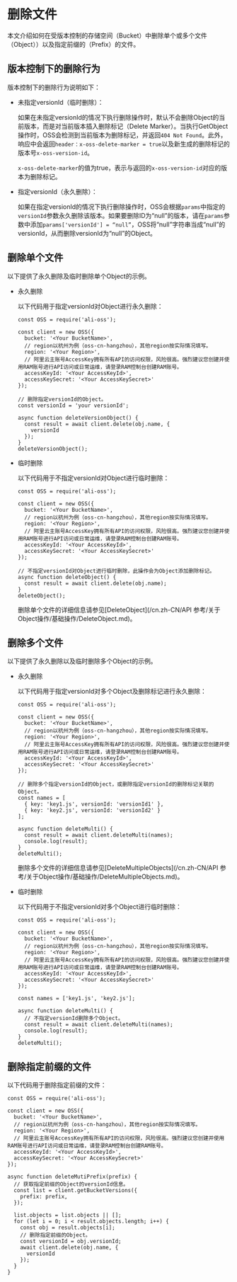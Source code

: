 # 删除文件

本文介绍如何在受版本控制的存储空间（Bucket）中删除单个或多个文件（Object））以及指定前缀的（Prefix）的文件。

## 版本控制下的删除行为

版本控制下的删除行为说明如下：

-   未指定versionId（临时删除）：

    如果在未指定versionId的情况下执行删除操作时，默认不会删除Object的当前版本，而是对当前版本插入删除标记（Delete Marker）。当执行GetObject操作时，OSS会检测到当前版本为删除标记，并返回`404 Not Found`。此外，响应中会返回`header：x-oss-delete-marker = true`以及新生成的删除标记的版本号`x-oss-version-id`。

    `x-oss-delete-marker`的值为true，表示与返回的`x-oss-version-id`对应的版本为删除标记。

-   指定versionId（永久删除）：

    如果在指定versionId的情况下执行删除操作时，OSS会根据`params`中指定的`versionId`参数永久删除该版本。如果要删除ID为“null”的版本，请在`params`参数中添加`params['versionId'] = “null”`，OSS将“null”字符串当成“null”的versionId，从而删除versionId为“null”的Object。


## 删除单个文件

以下提供了永久删除及临时删除单个Object的示例。

-   永久删除

    以下代码用于指定versionId对Object进行永久删除：

    ```
    const OSS = require('ali-oss');
    
    const client = new OSS({
      bucket: '<Your BucketName>',
      // region以杭州为例（oss-cn-hangzhou），其他region按实际情况填写。
      region: '<Your Region>',
      // 阿里云主账号AccessKey拥有所有API的访问权限，风险很高。强烈建议您创建并使用RAM账号进行API访问或日常运维，请登录RAM控制台创建RAM账号。
      accessKeyId: '<Your AccessKeyId>',
      accessKeySecret: '<Your AccessKeySecret>'
    });
    
    // 删除指定versionId的Object。
    const versionId = 'your versionId';
    
    async function deleteVersionObject() {
      const result = await client.delete(obj.name, {
        versionId
      });
    }
    deleteVersionObject();
    ```

-   临时删除

    以下代码用于不指定versionId对Object进行临时删除：

    ```
    const OSS = require('ali-oss');
    
    const client = new OSS({
      bucket: '<Your BucketName>',
      // region以杭州为例（oss-cn-hangzhou），其他region按实际情况填写。
      region: '<Your Region>',
      // 阿里云主账号AccessKey拥有所有API的访问权限，风险很高。强烈建议您创建并使用RAM账号进行API访问或日常运维，请登录RAM控制台创建RAM账号。
      accessKeyId: '<Your AccessKeyId>',
      accessKeySecret: '<Your AccessKeySecret>'
    });
    
    // 不指定versionId对Object进行临时删除，此操作会为Object添加删除标记。
    async function deleteObject() {
      const result = await client.delete(obj.name);
    }
    deleteObject();
    ```

    删除单个文件的详细信息请参见[DeleteObject](/cn.zh-CN/API 参考/关于Object操作/基础操作/DeleteObject.md)。


## 删除多个文件

以下提供了永久删除以及临时删除多个Object的示例。

-   永久删除

    以下代码用于指定versionId对多个Object及删除标记进行永久删除：

    ```
    const OSS = require('ali-oss');
    
    const client = new OSS({
      bucket: '<Your BucketName>',
      // region以杭州为例（oss-cn-hangzhou），其他region按实际情况填写。
      region: '<Your Region>',
      // 阿里云主账号AccessKey拥有所有API的访问权限，风险很高。强烈建议您创建并使用RAM账号进行API访问或日常运维，请登录RAM控制台创建RAM账号。
      accessKeyId: '<Your AccessKeyId>',
      accessKeySecret: '<Your AccessKeySecret>'
    });
    
    // 删除多个指定versionId的Object，或删除指定versionId的删除标记关联的Object。
    const names = [
      { key: 'key1.js', versionId: 'versionId1' },
      { key: 'key2.js', versionId: 'versionId2' }
    ];
    
    async function deleteMulti() {
      const result = await client.deleteMulti(names);
      console.log(result);
    }
    deleteMulti();
    ```

    删除多个文件的详细信息请参见[DeleteMultipleObjects](/cn.zh-CN/API 参考/关于Object操作/基础操作/DeleteMultipleObjects.md)。

-   临时删除

    以下代码用于不指定versionId对多个Object进行临时删除：

    ```
    const OSS = require('ali-oss');
    
    const client = new OSS({
      bucket: '<Your BucketName>',
      // region以杭州为例（oss-cn-hangzhou），其他region按实际情况填写。
      region: '<Your Region>',
      // 阿里云主账号AccessKey拥有所有API的访问权限，风险很高。强烈建议您创建并使用RAM账号进行API访问或日常运维，请登录RAM控制台创建RAM账号。
      accessKeyId: '<Your AccessKeyId>',
      accessKeySecret: '<Your AccessKeySecret>'
    });
    
    const names = ['key1.js', 'key2.js'];
    
    async function deleteMulti() {
      // 不指定versionId删除多个Object。
      const result = await client.deleteMulti(names);
      console.log(result);
    }
    deleteMulti();
    ```


## 删除指定前缀的文件

以下代码用于删除指定前缀的文件：

```
const OSS = require('ali-oss');

const client = new OSS({
  bucket: '<Your BucketName>',
  // region以杭州为例（oss-cn-hangzhou），其他region按实际情况填写。
  region: '<Your Region>',
  // 阿里云主账号AccessKey拥有所有API的访问权限，风险很高。强烈建议您创建并使用RAM账号进行API访问或日常运维，请登录RAM控制台创建RAM账号。
  accessKeyId: '<Your AccessKeyId>',
  accessKeySecret: '<Your AccessKeySecret>'
});

async function deleteMutiPrefix(prefix) {
  // 获取指定前缀的Object的versionId信息。
  const list = client.getBucketVersions({
    prefix: prefix,
  });

  list.objects = list.objects || [];
  for (let i = 0; i < result.objects.length; i++) {
    const obj = result.objects[i]; 
    // 删除指定前缀的Object。
    const versionId = obj.versionId; 
    await client.delete(obj.name, {
      versionId
    });
  }
}
```

